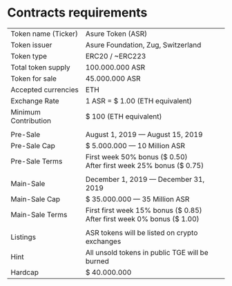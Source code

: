 # Contracts requirements 

|||
|---|---|
|Token name (Ticker)   | Asure Token (ASR)  |
|Token issuer          | Asure Foundation, Zug, Switzerland  |
|Token type            | ERC20 / ~ERC223   |
|Total token supply    | 100.000.000 ASR  |
|Token for sale        | 45.000.000 ASR  |
|Accepted currencies   | ETH  |
|Exchange Rate         | 1 ASR = $ 1.00 (ETH equivalent)  |
|Minimum Contribution  | $ 100 (ETH equivalent)   |
|||
|Pre-Sale              | August 1, 2019 — August 15, 2019  |
|Pre-Sale Cap          | $ 5.000.000 — 10 Million ASR  |
|Pre-Sale Terms        | First week 50% bonus ($ 0.50) <br/> After first week 25% bonus ($ 0.75) |
|||
|Main-Sale             | December 1, 2019 — December 31, 2019|
|Main-Sale Cap         | $ 35.000.000 — 35 Million ASR|
|Main-Sale Terms       | First first week 15% bonus ($ 0.85) <br/> After first week 0% bonus ($ 1.00)|
|||
|Listings | ASR tokens will be listed on crypto exchanges  |
|Hint  | All unsold tokens in public TGE will be burned   |
|Hardcap    | $ 40.000.000  |

 
